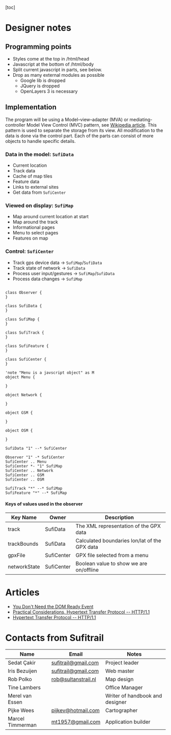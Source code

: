 [toc]

# Designer notes

## Programming points
* Styles come at the top in /html/head
* Javascript at the bottom of /html/body
* Split current javascript in parts, see below.
* Drop as many external modules as possible
  * Google lib is dropped
  * JQuery is dropped
  * OpenLayers 3 is necessary


## Implementation
The program will be using a Model–view–adapter (MVA) or mediating-controller Model View Control (MVC) pattern, see [Wikipedia article][MVA].
This pattern is used to separate the storage from its view. All modification to the data is done via the control part. Each of the parts can consist of more objects to handle specific details.

### Data in the model: `SufiData`
* Current location
* Track data
* Cache of map tiles
* Feature data
* Links to external sites
* Get data from `SufiCenter`

### Viewed on display: `SufiMap`
* Map around current location at start
* Map around the track
* Informational pages
* Menu to select pages
* Features on map

### Control: `SufiCenter`
* Track gps device data -> `SufiMap`/`SufiData`
* Track state of network -> `SufiData`
* Process user input/gestures -> `SufiMap`/`SufiData`
* Process data changes -> `SufiMap`


``` plantuml

class Observer {
}

class SufiData {
}

class SufiMap {
}

class SufiTrack {
}

class SufiFeature {
}

class SufiCenter {
}

'note "Menu is a javscript object" as M
object Menu {

}

object Network {

}

object GSM {

}

object OSM {

}

SufiData "1" --* SufiCenter

Observer "1" -* SufiCenter
SufiCenter .. Menu
SufiCenter *- "1" SufiMap
SufiCenter .. Network
SufiCenter .. GSM
SufiCenter .. OSM

SufiTrack "*" --* SufiMap
SufiFeature "*" --* SufiMap

```
#### Keys of values used in the observer

| Key Name | Owner | Description |
|------|-------|-------------|
| track | SufiData | The XML representation of the GPX data |
| trackBounds | SufiData | Calculated boundaries lon/lat of the GPX data |
| gpxFile | SufiCenter | GPX file selected from a menu |
| networkState | SufiCenter | Boolean value to show we are on/offline |

# Articles
* [You Don't Need the DOM Ready Event][DOMR]
* [Practical Considerations, Hypertext Transfer Protocol -- HTTP/1.1][HYP1]
* [Hypertext Transfer Protocol -- HTTP/1.1][HYP2]


# Contacts from Sufitrail

|Name|Email|Notes|
|----|-----|-----|
| Sedat Çakir | sufitrail@gmail.com | Project leader
| Iris Bezuijen | sufitrail@gmail.com | Web master
| Rob Polko | rob@sultanstrail.nl | Map design
| Tine Lambers | | Office Manager
| Merel van Essen | | Writer of handbook and designer
| Pijke Wees | pijkev@hotmail.com | Cartographer
| Marcel Timmerman | mt1957@gmail.com | Application builder

<!-- References -->
[DOMR]: http://thanpol.as/javascript/you-dont-need-dom-ready
[HYP1]: https://www.w3.org/Protocols/rfc2616/rfc2616-sec8.html#sec8.1.4
[HYP2]: https://www.w3.org/Protocols/rfc2616/rfc2616.html

[XHR]: https://xhr.spec.whatwg.org/
[HTTP1]: https://developer.mozilla.org/en-US/docs/Web/API/XMLHttpRequest/Using_XMLHttpRequest
[XML]: https://developer.mozilla.org/en-US/docs/Web/Guide/Parsing_and_serializing_XML
[DOM1]: https://stackoverflow.com/questions/16664205/what-is-the-difference-between-getelementsbytagname-and-getelementsbyname-in-jav

[GPX]: http://www.topografix.com/GPX/1/1/

[OnOffLine]: https://www.html5rocks.com/en/mobile/workingoffthegrid/

[MVA]: https://en.wikipedia.org/wiki/Model%E2%80%93view%E2%80%93adapter
[Observer]: http://www.dofactory.com/javascript/observer-design-pattern
